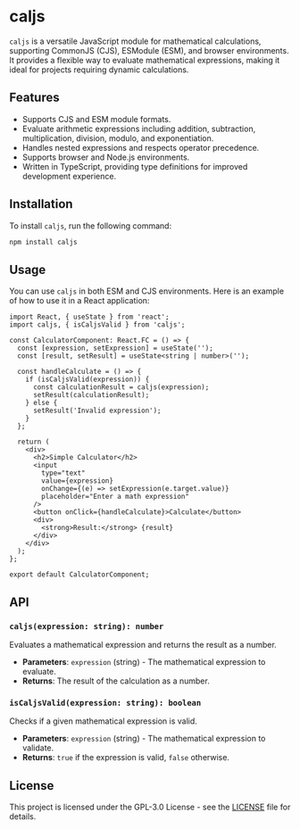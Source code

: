 # caljs

`caljs` is a versatile JavaScript module for mathematical calculations, supporting CommonJS (CJS), ESModule (ESM), and browser environments. It provides a flexible way to evaluate mathematical expressions, making it ideal for projects requiring dynamic calculations.

## Features
- Supports CJS and ESM module formats.
- Evaluate arithmetic expressions including addition, subtraction, multiplication, division, modulo, and exponentiation.
- Handles nested expressions and respects operator precedence.
- Supports browser and Node.js environments.
- Written in TypeScript, providing type definitions for improved development experience.

## Installation
To install `caljs`, run the following command:

```bash
npm install caljs
```

## Usage
You can use `caljs` in both ESM and CJS environments. Here is an example of how to use it in a React application:

```tsx
import React, { useState } from 'react';
import caljs, { isCaljsValid } from 'caljs';

const CalculatorComponent: React.FC = () => {
  const [expression, setExpression] = useState('');
  const [result, setResult] = useState<string | number>('');

  const handleCalculate = () => {
    if (isCaljsValid(expression)) {
      const calculationResult = caljs(expression);
      setResult(calculationResult);
    } else {
      setResult('Invalid expression');
    }
  };

  return (
    <div>
      <h2>Simple Calculator</h2>
      <input
        type="text"
        value={expression}
        onChange={(e) => setExpression(e.target.value)}
        placeholder="Enter a math expression"
      />
      <button onClick={handleCalculate}>Calculate</button>
      <div>
        <strong>Result:</strong> {result}
      </div>
    </div>
  );
};

export default CalculatorComponent;
```

## API

### `caljs(expression: string): number`
Evaluates a mathematical expression and returns the result as a number.

- **Parameters**: `expression` (string) - The mathematical expression to evaluate.
- **Returns**: The result of the calculation as a number.

### `isCaljsValid(expression: string): boolean`
Checks if a given mathematical expression is valid.

- **Parameters**: `expression` (string) - The mathematical expression to validate.
- **Returns**: `true` if the expression is valid, `false` otherwise.

## License
This project is licensed under the GPL-3.0 License - see the [LICENSE](./LICENSE) file for details.